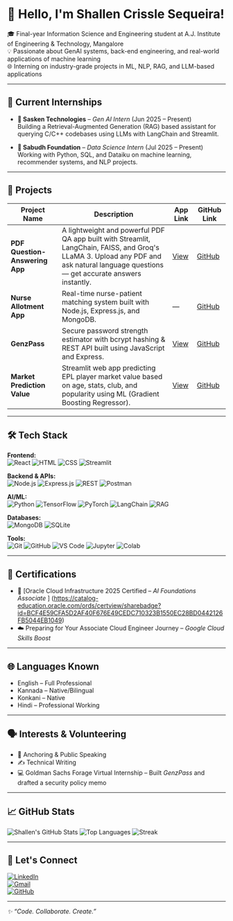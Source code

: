 # 👋 Hello, I'm Shallen Crissle Sequeira!

🎓 Final-year Information Science and Engineering student at A.J. Institute of Engineering & Technology, Mangalore  
💡 Passionate about GenAI systems, back-end engineering, and real-world applications of machine learning  
🌐 Interning on industry-grade projects in ML, NLP, RAG, and LLM-based applications  


---

## 💼 Current Internships

- **🔹 Sasken Technologies** – *Gen AI Intern* (Jun 2025 – Present)  
  Building a Retrieval-Augmented Generation (RAG) based assistant for querying C/C++ codebases using LLMs with LangChain and Streamlit.

- **🔹 Sabudh Foundation** – *Data Science Intern* (Jul 2025 – Present)  
  Working with Python, SQL, and Dataiku on machine learning, recommender systems, and NLP projects.

---

## 🚀 Projects

| Project Name | Description | App Link | GitHub Link |
|--------------|-------------|----------|-------------|
| **PDF Question-Answering App** | A lightweight and powerful PDF QA app built with Streamlit, LangChain, FAISS, and Groq's LLaMA 3. Upload any PDF and ask natural language questions — get accurate answers instantly. | [View](https://rag-doc-chatbot.streamlit.app/) | [GitHub](https://github.com/ShallenCrissle/rag_document_chatbot) |
| **Nurse Allotment App** | Real-time nurse-patient matching system built with Node.js, Express.js, and MongoDB. | — | [GitHub](https://github.com/ShallenCrissle/nursealottment) |
| **GenzPass** | Secure password strength estimator with bcrypt hashing & REST API built using JavaScript and Express. | [View](https://genzpass.onrender.com) | [GitHub](https://github.com/ShallenCrissle/GenzPass) |
| **Market Prediction Value** | Streamlit web app predicting EPL player market value based on age, stats, club, and popularity using ML (Gradient Boosting Regressor). | [View](https://marketpredictorplayer.streamlit.app/) | [GitHub](https://github.com/ShallenCrissle/MarketPredictorPlayer) |


---

## 🛠️ Tech Stack

**Frontend:**  
![React](https://img.shields.io/badge/-React-61DAFB?logo=react&logoColor=black&style=flat-square) ![HTML](https://img.shields.io/badge/-HTML5-E34F26?logo=html5&logoColor=white&style=flat-square) ![CSS](https://img.shields.io/badge/-CSS3-1572B6?logo=css3&logoColor=white&style=flat-square) ![Streamlit](https://img.shields.io/badge/-Streamlit-FF4B4B?logo=streamlit&logoColor=white&style=flat-square)

**Backend & APIs:**  
![Node.js](https://img.shields.io/badge/-Node.js-339933?logo=node.js&logoColor=white&style=flat-square) ![Express.js](https://img.shields.io/badge/-Express.js-000000?logo=express&logoColor=white&style=flat-square) ![REST](https://img.shields.io/badge/-REST%20API-00599C?logo=api&logoColor=white&style=flat-square) ![Postman](https://img.shields.io/badge/-Postman-FF6C37?logo=postman&logoColor=white&style=flat-square)

**AI/ML:**  
![Python](https://img.shields.io/badge/-Python-3776AB?logo=python&logoColor=white&style=flat-square) ![TensorFlow](https://img.shields.io/badge/-TensorFlow-FF6F00?logo=tensorflow&logoColor=white&style=flat-square) ![PyTorch](https://img.shields.io/badge/-PyTorch-EE4C2C?logo=pytorch&logoColor=white&style=flat-square) ![LangChain](https://img.shields.io/badge/-LangChain-000000?style=flat-square&logo=chainlink&logoColor=white) ![RAG](https://img.shields.io/badge/-RAG-0066CC?style=flat-square)

**Databases:**  
![MongoDB](https://img.shields.io/badge/-MongoDB-47A248?logo=mongodb&logoColor=white&style=flat-square) ![SQLite](https://img.shields.io/badge/-SQLite-003B57?logo=sqlite&logoColor=white&style=flat-square)

**Tools:**  
![Git](https://img.shields.io/badge/-Git-F05032?logo=git&logoColor=white&style=flat-square) ![GitHub](https://img.shields.io/badge/-GitHub-181717?logo=github&logoColor=white&style=flat-square) ![VS Code](https://img.shields.io/badge/-VSCode-007ACC?logo=visual-studio-code&logoColor=white&style=flat-square) ![Jupyter](https://img.shields.io/badge/-Jupyter-F37626?logo=jupyter&logoColor=white&style=flat-square) ![Colab](https://img.shields.io/badge/-Colab-F9AB00?logo=google-colab&logoColor=white&style=flat-square)

---

## 📜 Certifications

- 🏅 [Oracle Cloud Infrastructure 2025 Certified – *AI Foundations Associate* ] (https://catalog-education.oracle.com/ords/certview/sharebadge?id=BCF4E59CFA5D2AF40F676E49CEDC710323B1550EC28BD0442126FB5044EB1049)
- ☁️ Preparing for Your Associate Cloud Engineer Journey – *Google Cloud Skills Boost*

---

## 🌐 Languages Known

- English – Full Professional  
- Kannada – Native/Bilingual  
- Konkani – Native  
- Hindi – Professional Working  

---

## 🗣️ Interests & Volunteering

- 🎤 Anchoring & Public Speaking  
- ✍️ Technical Writing  
- 💻 Goldman Sachs Forage Virtual Internship – Built *GenzPass* and drafted a security policy memo

---

## 📈 GitHub Stats

![Shallen's GitHub Stats](https://github-readme-stats.vercel.app/api?username=ShallenCrissle&show_icons=true&theme=radical)
![Top Languages](https://github-readme-stats.vercel.app/api/top-langs/?username=ShallenCrissle&layout=compact&theme=radical)
![Streak](https://github-readme-streak-stats.herokuapp.com/?user=ShallenCrissle&theme=radical)

---

## 🤝 Let's Connect

[![LinkedIn](https://img.shields.io/badge/-LinkedIn-blue?style=flat-square&logo=linkedin&logoColor=white)](https://linkedin.com/in/shallen-crissle-sequeira)  
[![Gmail](https://img.shields.io/badge/-Gmail-D14836?style=flat-square&logo=gmail&logoColor=white)](mailto:shallensequeira1204@gmail.com)  
[![GitHub](https://img.shields.io/badge/-GitHub-181717?style=flat-square&logo=github&logoColor=white)](https://github.com/ShallenCrissle)

---

_✨ “Code. Collaborate. Create.”_
